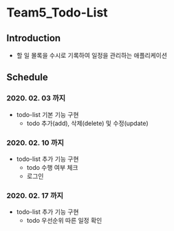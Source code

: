 # Team5_Todo-List

## Introduction
- 할 일 몰록을 수시로 기록하여 일정을 관리하는 애플리케이션

## Schedule
### 2020. 02. 03 까지
- todo-list 기본 기능 구현
	- todo 추가(add), 삭제(delete) 및 수정(update)

### 2020. 02. 10 까지
- todo-list 추가 기능 구현
	- todo 수행 여부 체크
	- 로그인

### 2020. 02. 17 까지
- todo-list 추가 기능 구현
	- todo 우선순위 따른 일정 확인
